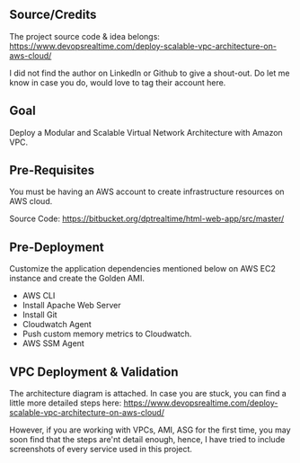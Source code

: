 
## Source/Credits

The project source code & idea belongs:
https://www.devopsrealtime.com/deploy-scalable-vpc-architecture-on-aws-cloud/

I did not find the author on LinkedIn or Github to give a shout-out. Do let me know in case you do, would love to tag their account here.



## Goal
Deploy a Modular and Scalable Virtual Network Architecture with Amazon VPC.

## Pre-Requisites
You must be having an AWS account to create infrastructure resources on AWS cloud.

Source Code: https://bitbucket.org/dptrealtime/html-web-app/src/master/

## Pre-Deployment
Customize the application dependencies mentioned below on AWS EC2 instance and create the Golden AMI.

- AWS CLI
- Install Apache Web Server
- Install Git
- Cloudwatch Agent
- Push custom memory metrics to Cloudwatch.
- AWS SSM Agent

## VPC Deployment & Validation

The architecture diagram is attached. In case you are stuck, you can find a little more detailed steps here: https://www.devopsrealtime.com/deploy-scalable-vpc-architecture-on-aws-cloud/

However, if you are working with VPCs, AMI, ASG for the first time, you may soon find that the steps are'nt detail enough, hence, I have tried to include screenshots of every service used in this project.

